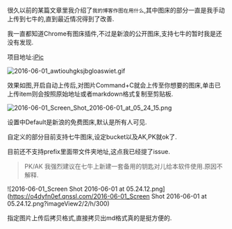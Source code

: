 很久以前的某篇文章里我介绍了`我的博客作图在用什么`,其中图床的部分一直是我手动上传到七牛的,直到最近情况得到了改善. 

我一直都知道Chrome有图床插件,不过是新浪的公开图床,支持七牛的暂时我是还没有发现. 

项目地址:[iPic](https://github.com/toolinbox/iPic) 

![2016-06-01_awtiouhgksjbgloaswiet.gif](https://o4dyfn0ef.qnssl.com/2016-06-01_awtiouhgksjbgloaswiet.gif?imageView2/2/h/600) 
 
效果如图,开启自动上传后,对图片Command+C就会上传至你想要的图床,单击已上传item则会按照原始地址或者markdown格式复制至剪贴板. 

![2016-06-01_Screen_Shot_2016-06-01_at_05_24_15.png](https://o4dyfn0ef.qnssl.com/2016-06-01_Screen_Shot_2016-06-01_at_05_24_15.png?imageView2/2/h/300) 

设置中Default是新浪的免费图床,默认是所有人可见. 

自定义的部分目前支持七牛图床,设定bucket以及AK,PK就ok了. 

目前还不支持prefix里面带文件夹地址,这点我已经提了issue. 

> PK/AK 我强烈建议在七牛上新建一套备用的钥匙对儿给本软件使用.原因不解释. 



![2016-06-01_Screen Shot 2016-06-01 at 05.24.12.png](https://o4dyfn0ef.qnssl.com/2016-06-01_Screen Shot 2016-06-01 at 05.24.12.png?imageView2/2/h/300) 

指定图片上传后拷贝格式,直接拷贝出md格式真的是挺方便的. 

